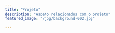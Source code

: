 ```yaml
---
title: "Projeto"
description: "Aspeto relacionados com o projeto"
featured_image: "/jpg/background-002.jpg"

---
```

